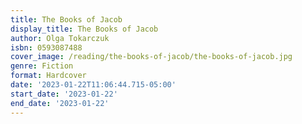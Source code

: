```yaml
---
title: The Books of Jacob
display_title: The Books of Jacob
author: Olga Tokarczuk
isbn: 0593087488
cover_image: /reading/the-books-of-jacob/the-books-of-jacob.jpg
genre: Fiction
format: Hardcover
date: '2023-01-22T11:06:44.715-05:00'
start_date: '2023-01-22'
end_date: '2023-01-22'
---
```


